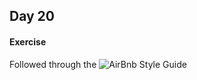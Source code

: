 ## Day 20

#### Exercise 

Followed through the ![AirBnb Style Guide](https://github.com/airbnb/javascript)
